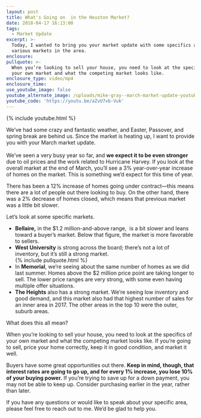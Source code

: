 ```yaml
---
layout: post
title: What's Going on  in the Houston Market?
date: 2018-04-17 16:13:00
tags:
  - Market Update
excerpt: >-
  Today, I wanted to bring you your market update with some specifics about
  various markets in the area.
enclosure:
pullquote: >-
  When you’re looking to sell your house, you need to look at the specifics of
  your own market and what the competing market looks like.
enclosure_type: video/mp4
enclosure_time:
use_youtube_image: false
youtube_alternate_image: /uploads/mike-gray--march-market-update-youtube.jpg
youtube_code: 'https://youtu.be/aZvU7vb-Vuk'
---
```


{% include youtube.html %}

We’ve had some crazy and fantastic weather, and Easter, Passover, and spring break are behind us. Since the market is heating up, I want to provide you with your March market update.<br><br>We’ve seen a very busy year so far, and **we expect it to be even stronger** due to oil prices and the work related to Hurricane Harvey. If you look at the overall market at the end of March, you’ll see a 3% year-over-year increase of homes on the market. This is something we’d expect for this time of year.

There has been a 12% increase of homes going under contract—this means there are a lot of people out there looking to buy. On the other hand, there was a 2% decrease of homes closed, which means that previous market was a little bit slower.

Let’s look at some specific markets.

* **Bellaire,** in the $1.2 million-and-above range,  is a bit slower and leans toward a buyer’s market. Below that figure, the market is more favorable to sellers.
* **West University** is strong across the board; there’s not a lot of inventory, but it’s still a strong market.<br>{% include pullquote.html %}
* In **Memorial**, we’re seeing about the same number of homes as we did last summer. Homes above the $2 million price point are taking longer to sell. The lower price ranges are very strong, with some even having multiple offer situations.
* **The Heights** also has a strong market. We’re seeing low inventory and good demand, and this market also had that highest number of sales for an inner area in 2017. The other areas in the top 10 were the outer, suburb areas.

What does this all mean?

When you’re looking to sell your house, you need to look at the specifics of your own market and what the competing market looks like. If you’re going to sell, price your home correctly, keep it in good condition, and market it well.

Buyers have some great opportunities out there. **Keep in mind, though, that interest rates are going to go up, and for every 1% increase, you lose 10% of your buying power.** If you’re trying to save up for a down payment, you may not be able to keep up. Consider purchasing earlier in the year, rather than later.

If you have any questions or would like to speak about your specific area, please feel free to reach out to me. We’d be glad to help you.